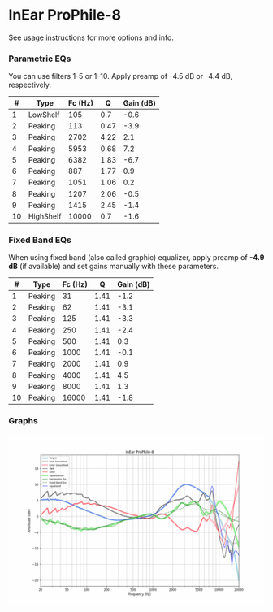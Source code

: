 # InEar ProPhile-8
See [usage instructions](https://github.com/jaakkopasanen/AutoEq#usage) for more options and info.

### Parametric EQs
You can use filters 1-5 or 1-10. Apply preamp of -4.5 dB or -4.4 dB, respectively.

|   # | Type      |   Fc (Hz) |    Q |   Gain (dB) |
|-----|-----------|-----------|------|-------------|
|   1 | LowShelf  |       105 | 0.7  |        -0.6 |
|   2 | Peaking   |       113 | 0.47 |        -3.9 |
|   3 | Peaking   |      2702 | 4.22 |         2.1 |
|   4 | Peaking   |      5953 | 0.68 |         7.2 |
|   5 | Peaking   |      6382 | 1.83 |        -6.7 |
|   6 | Peaking   |       887 | 1.77 |         0.9 |
|   7 | Peaking   |      1051 | 1.06 |         0.2 |
|   8 | Peaking   |      1207 | 2.06 |        -0.5 |
|   9 | Peaking   |      1415 | 2.45 |        -1.4 |
|  10 | HighShelf |     10000 | 0.7  |        -1.6 |

### Fixed Band EQs
When using fixed band (also called graphic) equalizer, apply preamp of **-4.9 dB** (if available) and set gains manually with these parameters.

|   # | Type    |   Fc (Hz) |    Q |   Gain (dB) |
|-----|---------|-----------|------|-------------|
|   1 | Peaking |        31 | 1.41 |        -1.2 |
|   2 | Peaking |        62 | 1.41 |        -3.1 |
|   3 | Peaking |       125 | 1.41 |        -3.3 |
|   4 | Peaking |       250 | 1.41 |        -2.4 |
|   5 | Peaking |       500 | 1.41 |         0.3 |
|   6 | Peaking |      1000 | 1.41 |        -0.1 |
|   7 | Peaking |      2000 | 1.41 |         0.9 |
|   8 | Peaking |      4000 | 1.41 |         4.5 |
|   9 | Peaking |      8000 | 1.41 |         1.3 |
|  10 | Peaking |     16000 | 1.41 |        -1.8 |

### Graphs
![](./InEar%20ProPhile-8.png)
